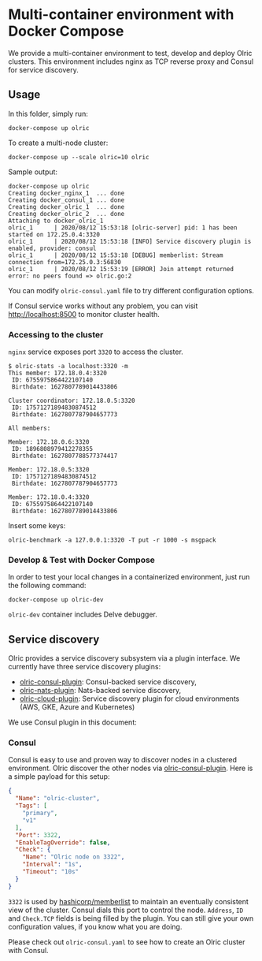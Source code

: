 # Multi-container environment with Docker Compose

We provide a multi-container environment to test, develop and deploy Olric clusters. This environment includes nginx as 
TCP reverse proxy and Consul for service discovery. 

## Usage

In this folder, simply run:

```
docker-compose up olric
```

To create a multi-node cluster:

```
docker-compose up --scale olric=10 olric
```

Sample output:

```
docker-compose up olric
Creating docker_nginx_1  ... done
Creating docker_consul_1 ... done
Creating docker_olric_1  ... done
Creating docker_olric_2  ... done
Attaching to docker_olric_1
olric_1      | 2020/08/12 15:53:18 [olric-server] pid: 1 has been started on 172.25.0.4:3320
olric_1      | 2020/08/12 15:53:18 [INFO] Service discovery plugin is enabled, provider: consul
olric_1      | 2020/08/12 15:53:18 [DEBUG] memberlist: Stream connection from=172.25.0.3:56830
olric_1      | 2020/08/12 15:53:19 [ERROR] Join attempt returned error: no peers found => olric.go:2
```

You can modify `olric-consul.yaml` file to try different configuration options. 

If Consul service works without any problem, you can visit [http://localhost:8500](http://localhost:8500) to monitor 
cluster health.

### Accessing to the cluster

`nginx` service exposes port `3320` to access the cluster. 

```
$ olric-stats -a localhost:3320 -m
This member: 172.18.0.4:3320
 ID: 6755975864422107140
 Birthdate: 1627807789014433806

Cluster coordinator: 172.18.0.5:3320
 ID: 17571271894830874512
 Birthdate: 1627807787904657773

All members:

Member: 172.18.0.6:3320
 ID: 1896808979412278355
 Birthdate: 1627807788577374417

Member: 172.18.0.5:3320
 ID: 17571271894830874512
 Birthdate: 1627807787904657773

Member: 172.18.0.4:3320
 ID: 6755975864422107140
 Birthdate: 1627807789014433806
```

Insert some keys:

```
olric-benchmark -a 127.0.0.1:3320 -T put -r 1000 -s msgpack
```

### Develop & Test with Docker Compose

In order to test your local changes in a containerized environment, just run the following command:

```
docker-compose up olric-dev
```

`olric-dev` container includes Delve debugger.

## Service discovery

Olric provides a service discovery subsystem via a plugin interface. We currently have three service discovery plugins:

* [olric-consul-plugin](https://github.com/buraksezer/olric-consul-plugin): Consul-backed service discovery, 
* [olric-nats-plugin](https://github.com/justinfx/olric-nats-plugin): Nats-backed service discovery,
* [olric-cloud-plugin](https://github.com/buraksezer/olric-cloud-plugin): Service discovery plugin for cloud environments (AWS, GKE, Azure and Kubernetes)

We use Consul plugin in this document:

### Consul 

Consul is easy to use and proven way to discover nodes in a clustered environment. Olric discover the other nodes via 
[olric-consul-plugin](https://github.com/buraksezer/olric-consul-plugin). Here is a simple payload for this setup:

```json
{
  "Name": "olric-cluster",
  "Tags": [
    "primary",
    "v1"
  ],
  "Port": 3322,
  "EnableTagOverride": false,
  "Check": {
    "Name": "Olric node on 3322",
    "Interval": "1s",
    "Timeout": "10s"
  }
}
```

`3322` is used by [hashicorp/memberlist](https://github.com/hashicorp/memberlist) to maintain an eventually consistent view of the cluster. 
Consul dials this port to control the node. `Address`, `ID` and `Check.TCP` fields is being filled by the plugin. You can still 
give your own configuration values, if you know what you are doing.

Please check out `olric-consul.yaml` to see how to create an Olric cluster with Consul.
